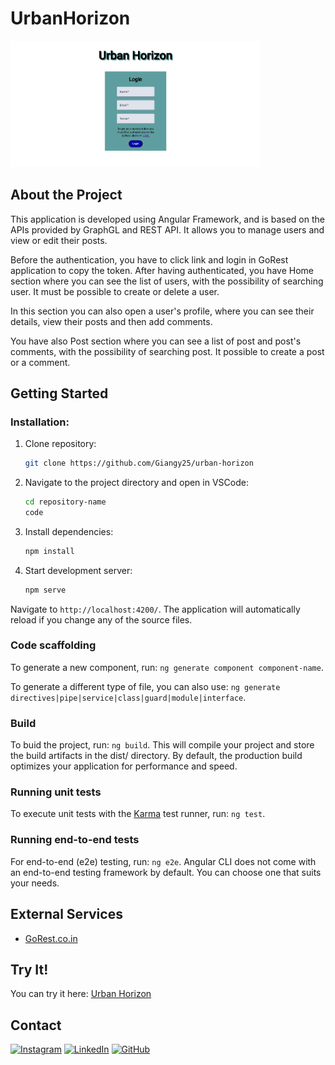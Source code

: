 # UrbanHorizon

<img src="src/assets/image/sfondo.png" width="400" heigth="300" >

## About the Project
This application is developed using Angular Framework, and is based on the APIs provided by GraphGL and REST API. It allows you to manage users and view or edit their posts.

Before the authentication, you have to click link and login in GoRest application to copy the token. After having authenticated, you have Home section where you can see the list of users, with the possibility of searching user. It must be possible to create or delete a user.

In this section you can also open a user's profile, where you can see their details, view their posts and then add comments.

You have also Post section where you can see a list of post and post's comments, with the possibility of searching post. It possible to create a post or a comment.


## Getting Started 
### Installation: 
1. Clone repository:
   
   ```bash
   git clone https://github.com/Giangy25/urban-horizon
   ```
2. Navigate to the project directory and open in VSCode:
   
   ```bash
   cd repository-name
   code 
   ```
3. Install dependencies:
   
   ```bash
   npm install
   ```
4. Start development server:
   
   ```bash
   npm serve
   ```
  Navigate to `http://localhost:4200/`. The application will automatically reload if you change any of the source files.

### Code scaffolding

To generate a new component, run: `ng generate component component-name`.

To generate a different type of file, you can also use: `ng generate directives|pipe|service|class|guard|module|interface`.

### Build

To buid the project, run: `ng build`.
This will compile your project and store the build artifacts in the dist/ directory. By default, the production build optimizes your application for performance and speed.

### Running unit tests

To execute unit tests with the [Karma](https://karma-runner.github.io) test runner, run: `ng test`.

### Running end-to-end tests

For end-to-end (e2e) testing, run: `ng e2e`.
Angular CLI does not come with an end-to-end testing framework by default. You can choose one that suits your needs.

## External Services
- [GoRest.co.in](https://gorest.co.in/)

##  Try It!
You can try it here: [Urban Horizon](https://urban-horizon.netlify.app)

## Contact
 [![Instagram](https://img.shields.io/badge/Instagram-%23E4405F.svg?style=for-the-badge&logo=Instagram&logoColor=white)](https://www.instagram.com/angiirosi/)
 [![LinkedIn](https://img.shields.io/badge/linkedin-%230077B5.svg?style=for-the-badge&logo=linkedin&logoColor=white)](https://www.linkedin.com/in/angela-rosace-744925291/)
 [![GitHub](https://img.shields.io/badge/github-%23121011.svg?style=for-the-badge&logo=github&logoColor=white)](https://github.com/Giangy25?tab=repositories)

